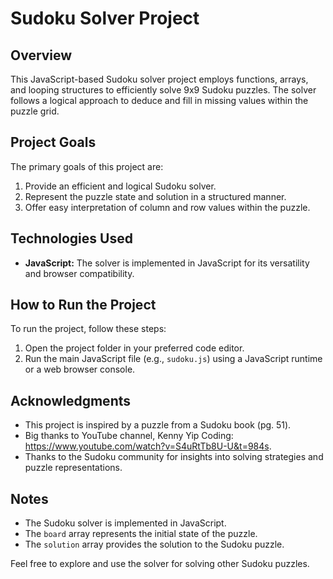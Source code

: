 # Sudoku Solver Project

## Overview

This JavaScript-based Sudoku solver project employs functions, arrays, and looping structures to efficiently solve 9x9 Sudoku puzzles. The solver follows a logical approach to deduce and fill in missing values within the puzzle grid.

## Project Goals

The primary goals of this project are:

1. Provide an efficient and logical Sudoku solver.
2. Represent the puzzle state and solution in a structured manner.
3. Offer easy interpretation of column and row values within the puzzle.

## Technologies Used

- **JavaScript:** The solver is implemented in JavaScript for its versatility and browser compatibility.

## How to Run the Project

To run the project, follow these steps:

1. Open the project folder in your preferred code editor.
2. Run the main JavaScript file (e.g., `sudoku.js`) using a JavaScript runtime or a web browser console.

## Acknowledgments

- This project is inspired by a puzzle from a Sudoku book (pg. 51).
- Big thanks to YouTube channel, Kenny Yip Coding: https://www.youtube.com/watch?v=S4uRtTb8U-U&t=984s.
- Thanks to the Sudoku community for insights into solving strategies and puzzle representations.

## Notes

- The Sudoku solver is implemented in JavaScript.
- The `board` array represents the initial state of the puzzle.
- The `solution` array provides the solution to the Sudoku puzzle.

Feel free to explore and use the solver for solving other Sudoku puzzles.
